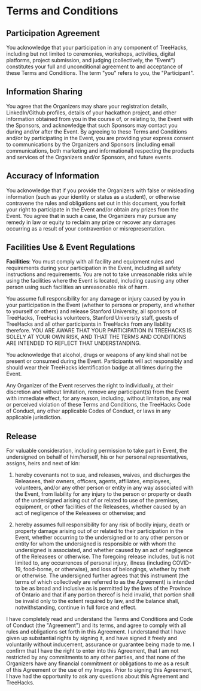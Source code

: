 # Terms and Conditions

## Participation Agreement

You acknowledge that your participation in any component of TreeHacks, including but not limited to ceremonies, workshops, activities, digital platforms, project submission, and judging (collectively, the "Event") constitutes your full and unconditional agreement to and acceptance of these Terms and Conditions. The term "you" refers to you, the "Participant".

## Information Sharing

You agree that the Organizers may share your registration details, LinkedIn/Github profiles, details of your hackathon project, and other information obtained from you in the course of, or relating to, the Event with the Sponsors, and acknowledge that such Sponsors may contact you during and/or after the Event. By agreeing to these Terms and Conditions and/or by participating in the Event, you are providing your express consent to communications by the Organizers and Sponsors (including email communications, both marketing and informational) respecting the products and services of the Organizers and/or Sponsors, and future events.

## Accuracy of Information

You acknowledge that if you provide the Organizers with false or misleading information (such as your identity or status as a student), or otherwise contravene the rules and obligations set out in this document, you forfeit your right to participate in the Event and/or obtain any prizes from the Event. You agree that in such a case, the Organizers may pursue any remedy in law or equity to reclaim any prize or recover any damages occurring as a result of your contravention or misrepresentation.

## Facilities Use & Event Regulations

**Facilities**: You must comply with all facility and equipment rules and requirements during your participation in the Event, including all safety instructions and requirements. You are not to take unreasonable risks while using the facilities where the Event is located, including causing any other person using such facilities an unreasonable risk of harm.

You assume full responsibility for any damage or injury caused by you in your participation in the Event (whether to persons or property, and whether to yourself or others) and release Stanford University, all sponsors of TreeHacks, TreeHacks volunteers, Stanford University staff, guests of TreeHacks and all other participants in TreeHacks from any liability therefore. YOU ARE AWARE THAT YOUR PARTICIPATION IN TREEHACKS IS SOLELY AT YOUR OWN RISK, AND THAT THE TERMS AND CONDITIONS ARE INTENDED TO REFLECT THAT UNDERSTANDING.

You acknowledge that alcohol, drugs or weapons of any kind shall not be present or consumed during the Event. Participants will act responsibly and should wear their TreeHacks identification badge at all times during the Event.

Any Organizer of the Event reserves the right to individually, at their discretion and without limitation, remove any participant(s) from the Event with immediate effect, for any reason, including, without limitation, any real or perceived violation of these Terms and Conditions, the TreeHacks Code of Conduct, any other applicable Codes of Conduct, or laws in any applicable jurisdiction.

## Release

For valuable consideration, including permission to take part in Event, the undersigned on behalf of him/herself, his or her personal representatives, assigns, heirs and next of kin:

1. hereby covenants not to sue, and releases, waives, and discharges the Releasees, their owners, officers, agents, affiliates, employees, volunteers, and/or any other person or entity in any way associated with the Event, from liability for any injury to the person or property or death of the undersigned arising out of or related to use of the premises, equipment, or other facilities of the Releasees, whether caused by an act of negligence of the Releasees or otherwise; and

2. hereby assumes full responsibility for any risk of bodily injury, death or property damage arising out of or related to their participation in the Event, whether occurring to the undersigned or to any other person or entity for whom the undersigned is responsible or with whom the undersigned is associated, and whether caused by an act of negligence of the Releasees or otherwise. The foregoing release includes, but is not limited to, any occurrences of personal injury, illness (including COVID-19, food-borne, or otherwise), and loss of belongings, whether by theft or otherwise. The undersigned further agrees that this instrument (the terms of which collectively are referred to as the Agreement) is intended to be as broad and inclusive as is permitted by the laws of the Province of Ontario and that if any portion thereof is held invalid, that portion shall be invalid only to the extent required by law, and the balance shall, notwithstanding, continue in full force and effect.

I have completely read and understand the Terms and Conditions and Code of Conduct (the "Agreement") and its terms, and agree to comply with all rules and obligations set forth in this Agreement. I understand that I have given up substantial rights by signing it, and have signed it freely and voluntarily without inducement, assurance or guarantee being made to me. I confirm that I have the right to enter into this Agreement, that I am not restricted by any commitments to any other parties, and that none of the Organizers have any financial commitment or obligations to me as a result of this Agreement or the use of my Images. Prior to signing this Agreement, I have had the opportunity to ask any questions about this Agreement and TreeHacks.
